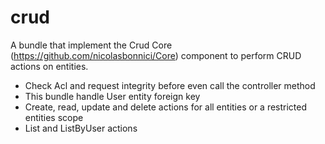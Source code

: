 crud
====

A bundle that implement the Crud Core (https://github.com/nicolasbonnici/Core) component to perform CRUD actions on entities.

- Check Acl and request integrity before even call the controller method
- This bundle handle User entity foreign key
- Create, read, update and delete actions for all entities or a restricted entities scope
- List and ListByUser actions
